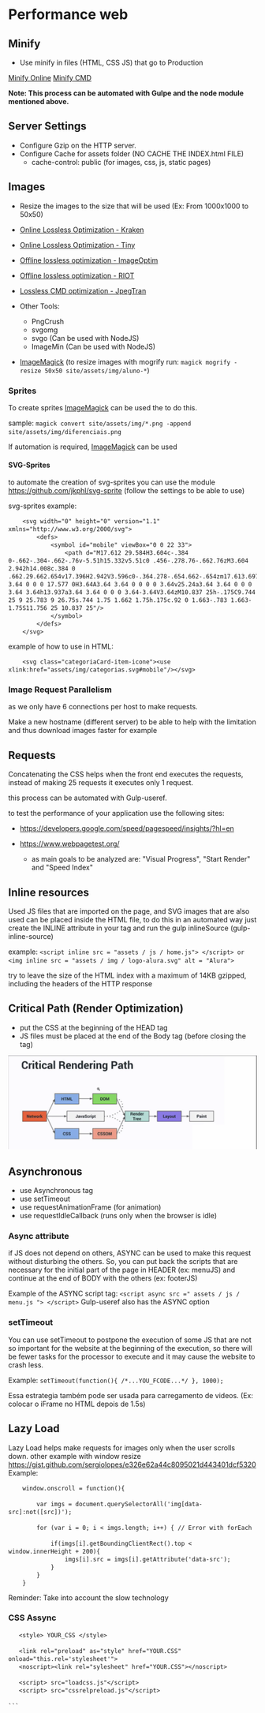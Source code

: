 # Performance web

## Minify


- Use minify in files (HTML, CSS JS) that go to Production

[Minify Online](https://refresh-sf.com/)
[Minify CMD](https://github.com/mishoo/UglifyJS)

**Note: This process can be automated with Gulpe and the node module mentioned above.**


## Server Settings

- Configure Gzip on the HTTP server.
- Configure Cache for assets folder (NO CACHE THE INDEX.html FILE)
	- cache-control: public (for images, css, js, static pages)



## Images

- Resize the images to the size that will be used (Ex: From 1000x1000 to 50x50)

- [Online Lossless Optimization - Kraken](https://kraken.io/)
- [Online Lossless Optimization - Tiny](https://tinypng.com/)
- [Offline lossless optimization - ImageOptim](https://imageoptim.com/mac)
- [Offline lossless optimization - RIOT](https://riot-optimizer.com/)
- [Lossless CMD optimization - JpegTran](https://jpegclub.org/jpegtran/)

- Other Tools:
	- PngCrush
	- svgomg
	- svgo (Can be used with NodeJS)
	- ImageMin (Can be used with NodeJS)
-  [ImageMagick](https://imagemagick.org/) (to resize images with mogrify run: ``magick mogrify -resize 50x50 site/assets/img/aluno-*``)

### Sprites

To create sprites [ImageMagick](https://imagemagick.org/) can be used the to do this.

sample: ``magick convert site/assets/img/*.png -append site/assets/img/diferenciais.png``

If automation is required, [ImageMagick](https://github.com/twolfson/gulp.spritesmith) can be used


#### SVG-Sprites

to automate the creation of svg-sprites you can use the module https://github.com/jkphl/svg-sprite (follow the settings to be able to use)


svg-sprites example:

```	
	<svg width="0" height="0" version="1.1" xmlns="http://www.w3.org/2000/svg">
		<defs>
			<symbol id="mobile" viewBox="0 0 22 33">
				<path d="M17.612 29.584H3.604c-.384 0-.662-.304-.662-.76v-5.51h15.332v5.51c0 .456-.278.76-.662.76zM3.604 2.942h14.008c.384 0 .662.29.662.654v17.396H2.942V3.596c0-.364.278-.654.662-.654zm17.613.697A3.64 3.64 0 0 0 17.577 0H3.64A3.64 3.64 0 0 0 0 3.64v25.24a3.64 3.64 0 0 0 3.64 3.64h13.937a3.64 3.64 0 0 0 3.64-3.64V3.64zM10.837 25h-.175C9.744 25 9 25.783 9 26.75s.744 1.75 1.662 1.75h.175c.92 0 1.663-.783 1.663-1.75S11.756 25 10.837 25"/>
			</symbol>
		</defs>
	</svg>
```


example of how to use in HTML:
```
	<svg class="categoriaCard-item-icone"><use xlink:href="assets/img/categorias.svg#mobile"/></svg>
```

### Image Request Parallelism

as we only have 6 connections per host to make requests.

Make a new hostname (different server) to be able to help with the limitation and thus download images faster for example

## Requests

Concatenating the CSS helps when the front end executes the requests, instead of making 25 requests it executes only 1 request.

this process can be automated with Gulp-useref.

to test the performance of your application use the following sites: 
- https://developers.google.com/speed/pagespeed/insights/?hl=en

- https://www.webpagetest.org/
	- as main goals to be analyzed are: "Visual Progress", "Start Render" and "Speed Index"

## Inline resources

Used JS files that are imported on the page, and SVG images that are also used can be placed inside the HTML file, to do this in an automated way just create the INLINE attribute in your tag and run the gulp inlineSource (gulp-inline-source)
 

example: `` <script inline src = "assets / js / home.js"> </script> or <img inline src = "assets / img / logo-alura.svg" alt = "Alura"> ``


try to leave the size of the HTML index with a maximum of 14KB gzipped, including the headers of the HTTP response
  

## Critical Path (Render Optimization)

- put the CSS at the beginning of the HEAD tag
- JS files must be placed at the end of the Body tag (before closing the tag)

![critical-render-path](critical_rendering_path.png)


## Asynchronous

- use Asynchronous tag
- use setTimeout
- use requestAnimationFrame (for animation)
- use requestIdleCallback (runs only when the browser is idle)

### Async attribute
if JS does not depend on others, ASYNC can be used to make this request without disturbing the others. So, you can put back the scripts that are necessary for the initial part of the page in HEADER (ex: menuJS) and continue at the end of BODY with the others (ex: footerJS)

Example of the ASYNC script tag: ```<script async src =" assets / js / menu.js "> </script>```
Gulp-useref also has the ASYNC option

### setTimeout 
You can use setTimeout to postpone the execution of some JS that are not so important for the website at the beginning of the execution, so there will be fewer tasks for the processor to execute and it may cause the website to crash less.

Example: ```setTimeout(function(){ /*...YOU_FCODE...*/ }, 1000);```

Essa estrategia também pode ser usada para carregamento de videos. (Ex: colocar o iFrame no HTML depois de 1.5s)

## Lazy Load

Lazy Load helps make requests for images only when the user scrolls down.
other example with window resize https://gist.github.com/sergiolopes/e326e62a44c8095021d443401dcf5320
Example: 
```
	window.onscroll = function(){

		var imgs = document.querySelectorAll('img[data-src]:not([src])');

		for (var i = 0; i < imgs.length; i++) { // Error with forEach

			if(imgs[i].getBoundingClientRect().top < window.innerHeight + 200){
				imgs[i].src = imgs[i].getAttribute('data-src');
			}
		}
	}
```

Reminder: Take into account the slow technology

### CSS Assync
 
 ````
	<style> YOUR_CSS </style>

	<link rel="preload" as="style" href="YOUR.CSS" onload="this.rel='stylesheet'">
	<noscript><link rel="sylesheet" href="YOUR.CSS"></noscript>

	<script> src="loadcss.js"</script>
	<script> src="cssrelpreload.js"</script>

 ```